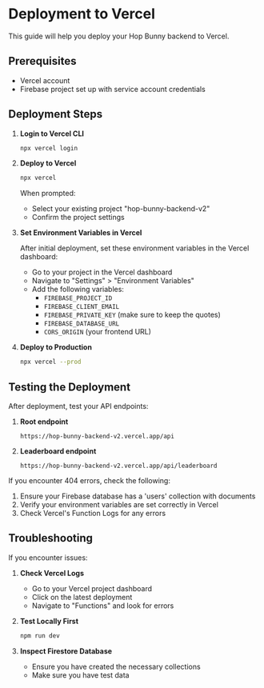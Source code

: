 # Deployment to Vercel

This guide will help you deploy your Hop Bunny backend to Vercel.

## Prerequisites

- Vercel account
- Firebase project set up with service account credentials

## Deployment Steps

1. **Login to Vercel CLI**
   ```bash
   npx vercel login
   ```

2. **Deploy to Vercel**
   ```bash
   npx vercel
   ```
   
   When prompted:
   - Select your existing project "hop-bunny-backend-v2" 
   - Confirm the project settings

3. **Set Environment Variables in Vercel**

   After initial deployment, set these environment variables in the Vercel dashboard:
   
   - Go to your project in the Vercel dashboard
   - Navigate to "Settings" > "Environment Variables"
   - Add the following variables:
     - `FIREBASE_PROJECT_ID`
     - `FIREBASE_CLIENT_EMAIL`
     - `FIREBASE_PRIVATE_KEY` (make sure to keep the quotes)
     - `FIREBASE_DATABASE_URL`
     - `CORS_ORIGIN` (your frontend URL)

4. **Deploy to Production**
   ```bash
   npx vercel --prod
   ```

## Testing the Deployment

After deployment, test your API endpoints:

1. **Root endpoint**
   ```
   https://hop-bunny-backend-v2.vercel.app/api
   ```

2. **Leaderboard endpoint**
   ```
   https://hop-bunny-backend-v2.vercel.app/api/leaderboard
   ```

If you encounter 404 errors, check the following:

1. Ensure your Firebase database has a 'users' collection with documents
2. Verify your environment variables are set correctly in Vercel
3. Check Vercel's Function Logs for any errors

## Troubleshooting

If you encounter issues:

1. **Check Vercel Logs**
   - Go to your Vercel project dashboard
   - Click on the latest deployment
   - Navigate to "Functions" and look for errors

2. **Test Locally First**
   ```bash
   npm run dev
   ```

3. **Inspect Firestore Database**
   - Ensure you have created the necessary collections
   - Make sure you have test data 